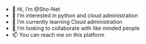- 👋 Hi, I’m @Sho-Net
- 👀 I’m interested in python and cloud administration
- 🌱 I’m currently learning Cloud administration
- 💞️ I’m looking to collaborate with like minded people
- 📫 You can reach me on this platform

<!---
Sho-Net/Sho-Net is a ✨ special ✨ repository because its `README.md` (this file) appears on your GitHub profile.
You can click the Preview link to take a look at your changes.
--->

